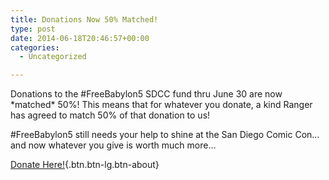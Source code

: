 ```yaml
---
title: Donations Now 50% Matched!
type: post
date: 2014-06-18T20:46:57+00:00
categories:
  - Uncategorized

---
```

Donations to the #FreeBabylon5 SDCC fund thru June 30 are now \*matched\* 50%! This means that for whatever you donate, a kind Ranger has agreed to match 50% of that donation to us!

#FreeBabylon5 still needs your help to shine at the San Diego Comic Con&#8230; and now whatever you give is worth much more&#8230;

[Donate Here!][1]{.btn.btn-lg.btn-about}

 [1]: http://freeb5:8888/thanks-donating/
